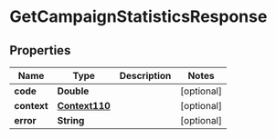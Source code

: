 
# GetCampaignStatisticsResponse

## Properties
Name | Type | Description | Notes
------------ | ------------- | ------------- | -------------
**code** | **Double** |  |  [optional]
**context** | [**Context110**](Context110.md) |  |  [optional]
**error** | **String** |  |  [optional]




